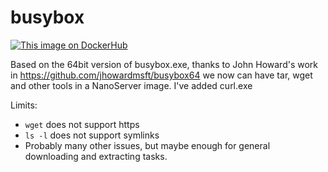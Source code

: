 # busybox
[![This image on DockerHub](https://img.shields.io/docker/pulls/stefanscherer/busybox-windows.svg)](https://hub.docker.com/r/stefanscherer/busybox-windows/)

Based on the 64bit version of busybox.exe, thanks to John Howard's work in https://github.com/jhowardmsft/busybox64
we now can have tar, wget and other tools in a NanoServer image.
I've added curl.exe 

Limits:
- `wget` does not support https
- `ls -l` does not support symlinks
- Probably many other issues, but maybe enough for general downloading and extracting tasks.
